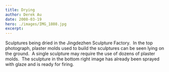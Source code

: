 ```yaml
---
title: Drying
author: Derek Au
date: 2008-03-19
hero: ./images/IMG_1808.jpg
excerpt: 
---
```

    
[](images/IMG_1579.jpg)
    
[](images/IMG_1584.jpg)
    

Sculptures being dried in the Jingdezhen Sculpture Factory.  In the top photograph, plaster molds used to build the sculptures can be seen lying on the ground.  A single sculpture may require the use of dozens of plaster molds.  The sculpture in the bottom right image has already been sprayed with glaze and is ready for firing.

